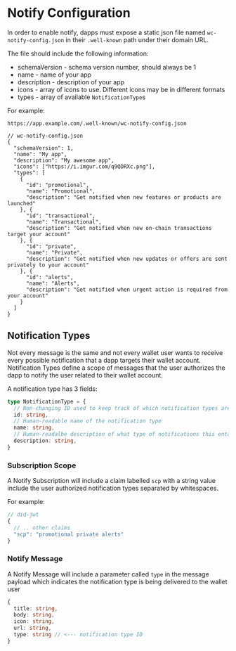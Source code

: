 # Notify Configuration

In order to enable notify, dapps must expose a static json file named `wc-notify-config.json` in their `.well-known` path under their domain URL.

The file should include the following information:

- schemaVersion - schema version number, should always be 1
- name - name of your app
- description - description of your app
- icons - array of icons to use. Different icons may be in different formats
- types - array of available `NotificationType`s

For example:

```jsonc
https://app.example.com/.well-known/wc-notify-config.json

// wc-notify-config.json
{
  "schemaVersion": 1,
  "name": "My app",
  "description": "My awesome app",
  "icons": ["https://i.imgur.com/q9QDRXc.png"],
  "types": [
    {
      "id": "promotional",
      "name": "Promotional",
      "description": "Get notified when new features or products are launched"
    }, {
      "id": "transactional",
      "name": "Transactional",
      "description": "Get notified when new on-chain transactions target your account"
    }, {
      "id": "private",
      "name": "Private",
      "description": "Get notified when new updates or offers are sent privately to your account"
    }, {
      "id": "alerts",
      "name": "Alerts",
      "description": "Get notified when urgent action is required from your account"
    }
  ]
}
```

## Notification Types

Not every message is the same and not every wallet user wants to receive every possible notification that a dapp targets their wallet account. Notification Types define a scope of messages that the user authorizes the dapp to notify the user related to their wallet account.

A notification type has 3 fields:
```typescript
type NotificationType = {
  // Non-changing ID used to keep track of which notification types are currently subscribed to. Can contain lowercase letters and underscores and must match the regex /^[a-z_]{2,32}$/
  id: string,
  // Human-readable name of the notification type
  name: string,
  // Human-readalbe description of what type of notifications this entails
  description: string,
}
```

### Subscription Scope

A Notify Subscription will include a claim labelled `scp` with a string value include the user authorized notification types separated by whitespaces.

For example:

```typescript
// did-jwt
{
  // .. other claims
  "scp": "promotional private alerts"
}
```

### Notify Message

A Notify Message will include a parameter called `type` in the message payload which indicates the notification type is being delivered to the wallet user

```typescript
{
  title: string,
  body: string,
  icon: string,
  url: string,
  type: string // <--- notification type ID
}
```
